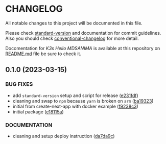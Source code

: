 # CHANGELOG

All notable changes to this project will be documented in this file.

Please check [standard-version](https://github.com/conventional-changelog/standard-version)
and documentation for commit guidelines. Also you should check
[conventional-changelog](https://github.com/mdsanima/conventional-changelog) for more detail.

Docomentation for _K3s Hello MDSANIMA_ is available at this repository on [README.md](README.md)
file be sure to check it.

## 0.1.0 (2023-03-15)


### BUG FIXES

* add `standard-version` setup and script for release ([e231fdf](https://github.com/mdsanima-lab/k3s-kube-demo/commit/e231fdf2407ab497f54043591264e199ebe4ea91))
* cleaning and swap to `npm` because `yarn` is broken on `arm` ([ba19323](https://github.com/mdsanima-lab/k3s-kube-demo/commit/ba193236796bcc1ac74eb1e547c3afde7445ede8))
* initial from create-next-app with docker example ([f9238c3](https://github.com/mdsanima-lab/k3s-kube-demo/commit/f9238c3206a742f8664a879c4bf9f13ebd847ed2))
* initial package ([e18115a](https://github.com/mdsanima-lab/k3s-kube-demo/commit/e18115abb545b3026f467137503575611ebb1bd1))


### DOCUMENTATION

* cleaning and setup deploy instruction ([da7da9c](https://github.com/mdsanima-lab/k3s-kube-demo/commit/da7da9cfb95cad51a6afb2232f07c24a11769ca8))
